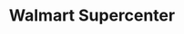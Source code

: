 ---
title: "Walmart Supercenter"
url: /lawton/walmart-supercenter-northwest-sheridan-road/
shop: supermarket
---